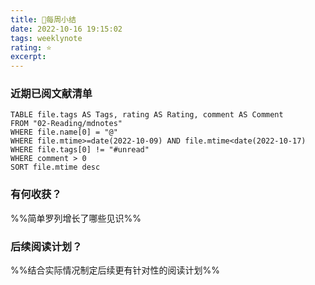 ```yaml
---
title: 🥑每周小结
date: 2022-10-16 19:15:02
tags: weeklynote
rating: ⭐️
excerpt: 
---
```


### 近期已阅文献清单

```dataview
TABLE file.tags AS Tags, rating AS Rating, comment AS Comment
FROM "02-Reading/mdnotes"
WHERE file.name[0] = "@"
WHERE file.mtime>=date(2022-10-09) AND file.mtime<date(2022-10-17)
WHERE file.tags[0] != "#unread"
WHERE comment > 0
SORT file.mtime desc
```

### 有何收获？
%%简单罗列增长了哪些见识%%

### 后续阅读计划？
%%结合实际情况制定后续更有针对性的阅读计划%%


